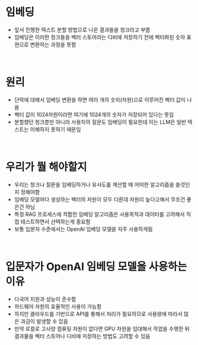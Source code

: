 # 임베딩
- 앞서 진행한 텍스트 분할 방법으로 나온 결과들을 청크라고 부름
- 임베딩은 이러한 청크들을 벡터 스토어라는 디비에 저장하기 전에 벡터화된 숫자 표현으로 변환하는 과정을 뜻함

<br>

# 원리
- 단락에 대해서 임베딩 변환을 하면 여러 개의 숫자(차원)으로 이루어진 벡터 값이 나옴
- 벡터 값이 1024차원이라면 여기에 1024개의 숫자가 저장되어 있다는 뜻임
- 분할했던 청크뿐만 아니라 사용자의 질문도 임베딩이 필요한데 이는 LLM은 일반 텍스트는 이해하지 못하기 때문임

<br>

# 우리가 뭘 해야할지
- 우리는 청크나 질문을 임베딩하거나 유사도를 계산할 때 어떠한 알고리즘을 쓸것인지 정해야함
- 임베딩 모델마다 생성하는 벡터의 차원이 모두 다른데 차원리 높다고해서 무조건 좋은건 아님
- 특정 RAG 프로세스에 적합한 임베딩 알고리즘은 사용목적과 데이터를 고려해서 직접 테스트하면서 선택하는게 중요함
- 보통 입문자 수준에서는 OpenAI 임베딩 모델을 자주 사용하게됨

<br>

# 입문자가 OpenAI 임베딩 모델을 사용하는 이유
- 다국어 지원과 성능이 준수함
- 하드웨어 자원의 효율적인 사용이 가능함
- 하지만 클라우드를 기반으로 API를 통해서 처리가 필요하므로 사용량에 따라서 많은 과금이 발생할 수 있음
- 만약 로컬로 고사양 컴퓨팅 자원이 없다면 GPU 자원을 임대해서 작업을 수행한 뒤 결과물을 벡터 스토어나 디비에 저장하는 방법도 고려할 수 있음